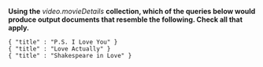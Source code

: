 __Using the__ _video.movieDetails_ __collection, which of the queries below would
produce output documents that resemble the following. Check all that apply.__

```
{ "title" : "P.S. I Love You" }
{ "title" : "Love Actually" }
{ "title" : "Shakespeare in Love" }
```
